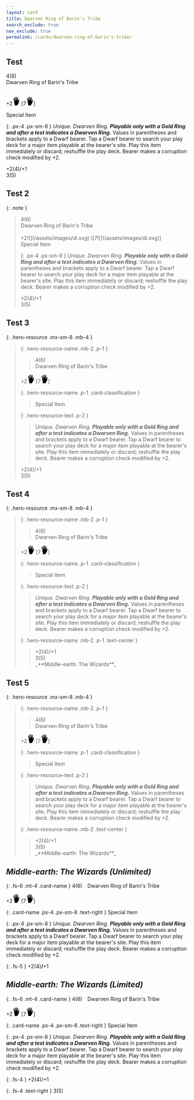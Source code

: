 ```yaml
---
layout: card
title: Dwarven Ring of Barin's Tribe
search_exclude: true
nav_exclude: true
permalink: /cards/dwarven-ring-of-barin's-tribe/
---
```


## Test

<div class="card-mp">4(6)</div>
<div class="card-name">Dwarven Ring of Barin's Tribe</div><br>

+2![](/assets/images/di.svg) \[7![](/assets/images/di.svg)]

<div class="card-classification">Special Item</div>

{: .px-4 .px-sm-8 }
_Unique. Dwarven Ring._ ***Playable only with a Gold Ring and after a test indicates a Dwarven Ring.*** Values in parentheses and brackets apply to a Dwarf bearer. Tap a Dwarf bearer to search your play deck for a major item playable at the bearer's site. Play this item immediately or discard; reshuffle the play deck. Bearer makes a corruption check modified by +2.

<div class="card-shield">+2(4)/+1</div>
<div class="card-corruption">3(5)</div>


## Test 2

{: .note }
> <div class="card-mp">4(6)</div>
> <div class="card-name">Dwarven Ring of Barin's Tribe</div><br>
> +2![](/assets/images/di.svg) \[7![](/assets/images/di.svg)]
>
> <div class="card-classification">Special Item</div>
>
> {: .px-4 .px-sm-8 }
> _Unique. Dwarven Ring._ ***Playable only with a Gold Ring and after a test indicates a Dwarven Ring.*** Values in parentheses and brackets apply to a Dwarf bearer. Tap a Dwarf bearer to search your play deck for a major item playable at the bearer's site. Play this item immediately or discard; reshuffle the play deck. Bearer makes a corruption check modified by +2.
> 
> <div class="card-shield">+2(4)/+1</div>
> <div class="card-corruption">3(5)</div>
> 

## Test 3

{: .hero-resource .mx-sm-8 .mb-4 }
> {: .hero-resource-name .mb-2 .p-1 }
> > <div class="card-mp">4(6)</div>
> > <div class="card-name">Dwarven Ring of Barin's Tribe</div>
> 
> +2![](/assets/images/di.svg) \[7![](/assets/images/di.svg)]
> 
> {: .hero-resource-name .p-1 .card-classification }
> > Special Item
> 
> {: .hero-resource-text .p-2 }
> > _Unique. Dwarven Ring._ ***Playable only with a Gold Ring and after a test indicates a Dwarven Ring.*** Values in parentheses and brackets apply to a Dwarf bearer. Tap a Dwarf bearer to search your play deck for a major item playable at the bearer's site. Play this item immediately or discard; reshuffle the play deck. Bearer makes a corruption check modified by +2.
> 
> <div class="card-shield">+2(4)/+1</div>
> <div class="card-corruption">3(5)</div>
> 


## Test 4

{: .hero-resource .mx-sm-8 .mb-4 }
> {: .hero-resource-name .mb-2 .p-1 }
> > <div class="card-mp">4(6)</div>
> > <div class="card-name">Dwarven Ring of Barin's Tribe</div>
> 
> +2![](/assets/images/di.svg) \[7![](/assets/images/di.svg)]
> 
> {: .hero-resource-name .p-1 .card-classification }
> > Special Item
> 
> {: .hero-resource-text .p-2 }
> > _Unique. Dwarven Ring._ ***Playable only with a Gold Ring and after a test indicates a Dwarven Ring.*** Values in parentheses and brackets apply to a Dwarf bearer. Tap a Dwarf bearer to search your play deck for a major item playable at the bearer's site. Play this item immediately or discard; reshuffle the play deck. Bearer makes a corruption check modified by +2.
> 
> {: .hero-resource-name .mb-2 .p-1 .text-center }
> > <div class="card-shield">+2(4)/+1</div>
> > <div class="card-corruption">3(5)</div>
> > _**Middle-earth: The Wizards**_

## Test 5

{: .hero-resource .mx-sm-8 .mb-4 }
> {: .hero-resource-name .mb-2 .p-1 }
> > <div class="card-mp">4(6)</div>
> > <div class="card-name">Dwarven Ring of Barin's Tribe</div>
> 
> +2![](/assets/images/di.svg) \[7![](/assets/images/di.svg)]
> 
> {: .hero-resource-name .p-1 .card-classification }
> > Special Item
> 
> {: .hero-resource-text .p-2 }
> > _Unique. Dwarven Ring._ ***Playable only with a Gold Ring and after a test indicates a Dwarven Ring.*** Values in parentheses and brackets apply to a Dwarf bearer. Tap a Dwarf bearer to search your play deck for a major item playable at the bearer's site. Play this item immediately or discard; reshuffle the play deck. Bearer makes a corruption check modified by +2.
> 
> {: .hero-resource-name .mb-2 .text-center }
> > <div class="card-shield">+2(4)/+1</div>
> > <div class="card-corruption">3(5)</div>
> > _**Middle-earth: The Wizards**_

## _Middle-earth: The Wizards (Unlimited)_

{: .fs-6 .mt-4 .card-name }
4(6)&emsp;Dwarven Ring of Barin's Tribe

+2![](/assets/images/di.svg) \[7![](/assets/images/di.svg)]
 
{: .card-name .px-4 .px-sm-8 .text-right }
Special Item

{: .px-4 .px-sm-8 }
_Unique. Dwarven Ring._ ***Playable only with a Gold Ring and after a test indicates a Dwarven Ring.*** Values in parentheses and brackets apply to a Dwarf bearer. Tap a Dwarf bearer to search your play deck for a major item playable at the bearer's site. Play this item immediately or discard; reshuffle the play deck. Bearer makes a corruption check modified by +2.

{: .fs-5 } 
+2(4)**/**+1

## _Middle-earth: The Wizards (Limited)_

{: .fs-6 .mt-4 .card-name }
4(6)&emsp;Dwarven Ring of Barin's Tribe

+2![](/assets/images/di.svg) \[7![](/assets/images/di.svg)]
 
{: .card-name .px-4 .px-sm-8 .text-right }
Special Item

{: .px-4 .px-sm-8 }
_Unique. Dwarven Ring._ ***Playable only with a Gold Ring and after a test indicates a Dwarven Ring.*** Values in parentheses and brackets apply to a Dwarf bearer. Tap a Dwarf bearer to search your play deck for a major item playable at the bearer's site. Play this item immediately or discard; reshuffle the play deck. Bearer makes a corruption check modified by +2.

{: .fs-4 } 
+2(4)/+1

{: .fs-4 .text-right }
3(5)
